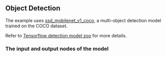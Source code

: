 
## Object Detection

The example uses [ssd_mobilenet_v1_coco](http://download.tensorflow.org/models/object_detection/ssd_mobilenet_v1_coco_11_06_2017.tar.gz), a multi-object detection model trained on the COCO dataset.

Refer to [Tensorflow detection model zoo](https://github.com/tensorflow/models/blob/477ed41e7e4e8a8443bc633846eb01e2182dc68a/object_detection/g3doc/detection_model_zoo.md) for more details.

### The input and output nodes of the model